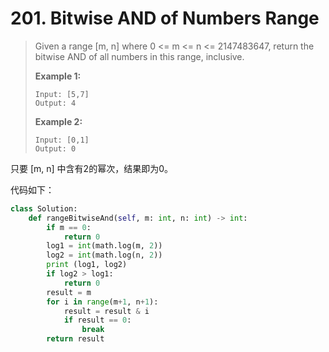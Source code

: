 # 201. Bitwise AND of Numbers Range

> Given a range [m, n] where 0 <= m <= n <= 2147483647, return the bitwise AND of all numbers in this range, inclusive.
>
> **Example 1:**
>
> ```
> Input: [5,7]
> Output: 4
> ```
>
> **Example 2:**
>
> ```
> Input: [0,1]
> Output: 0
> ```

只要 [m, n] 中含有2的幂次，结果即为0。

代码如下：

```python
class Solution:
    def rangeBitwiseAnd(self, m: int, n: int) -> int:
        if m == 0:
            return 0
        log1 = int(math.log(m, 2))
        log2 = int(math.log(n, 2))
        print (log1, log2)
        if log2 > log1:
            return 0
        result = m
        for i in range(m+1, n+1):
            result = result & i
            if result == 0:
                break
        return result
```

